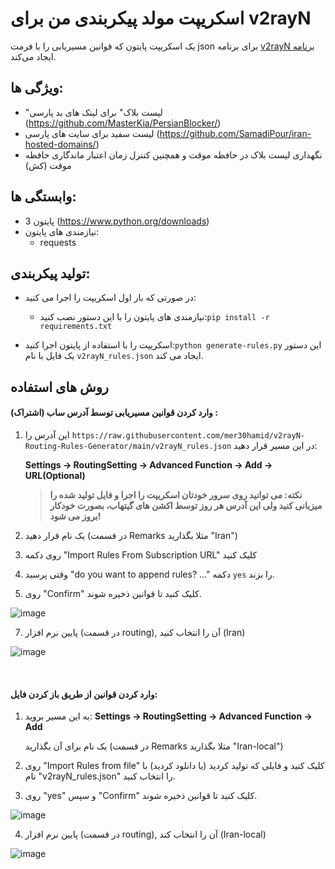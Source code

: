 # اسکریپت مولد پیکربندی من برای v2rayN

یک اسکریپت پایتون که قوانین مسیریابی را با فرمت json برای برنامه [v2rayN برنامه](https://github.com/2dust/v2rayN) ایجاد می‌کند.

## ویژگی ها:
   * "لیست بلاک" برای لینک های بد پارسی (https://github.com/MasterKia/PersianBlocker/)
   * لیست سفید برای سایت های پارسی (https://github.com/SamadiPour/iran-hosted-domains/)
   * نگهداری لیست بلاک در حافظه موقت و همچنین کنترل زمان  اعتبار ماندگاری حافظه موقت (کش)

## وابستگی ها:
  * پایتون 3 (https://www.python.org/downloads)
  * نیازمندی های پایتون:
    * requests

## تولید پیکربندی:

  * در صورتی که بار اول اسکریپت را اجرا می کنید:
    * نیازمندی های پایتون را با این دستور نصب کنید:`pip install -r requirements.txt`

  * اسکریپت را با استفاده از پایتون اجرا کنید:`python generate-rules.py` این دستور یک فایل با نام `v2rayN_rules.json` ایجاد می کند.

## روش های استفاده

#### وارد کردن قوانین مسیریابی توسط آدرس ساب (اشتراک) :

  1. این آدرس را `https://raw.githubusercontent.com/mer30hamid/v2rayN-Routing-Rules-Generator/main/v2rayN_rules.json` در این مسیر قرار دهید:
     
     **Settings -> RoutingSetting -> Advanced Function -> Add -> URL(Optional)**
     
     >**نکته: می توانید روی سرور خودتان اسکریپت را اجرا و فایل تولید شده را میزبانی کنید ولی این آدرس هر روز توسط اکشن های گیتهاب، بصورت خودکار بروز می شود!**

  3. یک نام قرار دهید (در قسمت Remarks مثلا بگذارید "Iran")
  4. روی دکمه "Import Rules From Subscription URL" کلیک کنید
  5. وقتی پرسید "do you want to append rules? ..." دکمه `yes` را بزند.
  6. روی "Confirm" کلیک کنید تا قوانین ذخیره شوند.

  ![image](https://github.com/user-attachments/assets/cbbe22dc-4143-4e04-a161-2351d4eb433a)

  7. پایین نرم افزار (در قسمت routing), آن را انتخاب کنید (Iran)

  ![image](https://github.com/user-attachments/assets/a38613e9-2126-429c-a22e-000a877dcced)


​     

#### وارد کردن قوانین از طریق باز کردن فایل:

  1. به این مسیر بروید: **Settings -> RoutingSetting -> Advanced Function -> Add** 

     یک نام برای آن بگذارید (در قسمت Remarks مثلا بگذارید "Iran-local")

  2. روی "Import Rules from file" کلیک کنید و فایلی که تولید کردید (یا دانلود کردید) با نام "v2rayN_rules.json" را انتخاب کنید.

  3. روی "yes" و سپس "Confirm" کلیک کنید تا قوانین ذخیره شوند.

  ![image](https://github.com/user-attachments/assets/69309327-4a4a-440b-a4b0-8c23bd7331bd)

  4. پایین نرم افزار (در قسمت routing), آن را انتخاب کند (Iran-local)

  ![image](https://github.com/user-attachments/assets/a38613e9-2126-429c-a22e-000a877dcced)

